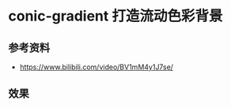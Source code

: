 # conic-gradient 打造流动色彩背景

## 参考资料

- https://www.bilibili.com/video/BV1mM4y1J7se/

## 效果

<demo vue="./demo.vue" />
